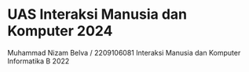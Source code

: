 # UAS Interaksi Manusia dan Komputer 2024

Muhammad Nizam Belva / 2209106081
Interaksi Manusia dan Komputer Informatika B 2022
